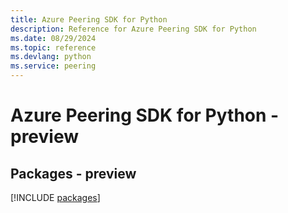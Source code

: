 ```yaml
---
title: Azure Peering SDK for Python
description: Reference for Azure Peering SDK for Python
ms.date: 08/29/2024
ms.topic: reference
ms.devlang: python
ms.service: peering
---
```

# Azure Peering SDK for Python - preview
## Packages - preview
[!INCLUDE [packages](peering-index.md)]